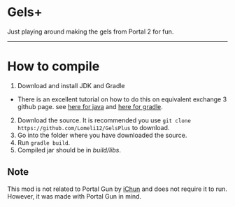 Gels+
========

Just playing around making the gels from Portal 2 for fun.

----------

# How to compile #

1. Download and install JDK and Gradle
 * There is an excellent tutorial on how to do this on equivalent exchange 3 github page. see [here for java](https://github.com/pahimar/equivalent-exchange-3#setup-java) and [here for gradle](https://github.com/pahimar/equivalent-exchange-3#setup-gradle).
2. Download the source. It is recommended you use `git clone https://github.com/Lomeli12/GelsPlus` to download.
3. Go into the folder where you have downloaded the source.
4. Run `gradle build`.
5. Compiled jar should be in *build/libs*.


## Note ##
This mod is not related to Portal Gun by [iChun](https://github.com/iChun/) and does not require it to run. However, it was made with Portal Gun in mind.